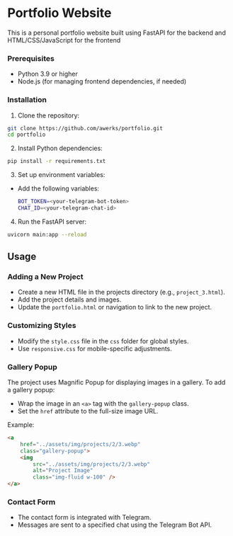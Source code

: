# Portfolio Website

This is a personal portfolio website built using FastAPI for the backend and HTML/CSS/JavaScript for the frontend

### Prerequisites

- Python 3.9 or higher
- Node.js (for managing frontend dependencies, if needed)

### Installation

1. Clone the repository:

```bash
git clone https://github.com/awerks/portfolio.git
cd portfolio
```

2.  Install Python dependencies:

```bash
pip install -r requirements.txt
```

3.  Set up environment variables:

- Add the following variables:
    ```bash
    BOT_TOKEN=<your-telegram-bot-token>
    CHAT_ID=<your-telegram-chat-id>
    ```

4. Run the FastAPI server:

```bash
uvicorn main:app --reload
```

## Usage

### Adding a New Project

- Create a new HTML file in the projects directory (e.g., `project_3.html`).
- Add the project details and images.
- Update the `portfolio.html` or navigation to link to the new project.

### Customizing Styles

- Modify the `style.css` file in the `css` folder for global styles.
- Use `responsive.css` for mobile-specific adjustments.

### Gallery Popup

The project uses Magnific Popup for displaying images in a gallery. To add a gallery popup:

- Wrap the image in an `<a>` tag with the `gallery-popup` class.
- Set the `href` attribute to the full-size image URL.

Example:

```html
<a
    href="../assets/img/projects/2/3.webp"
    class="gallery-popup">
    <img
        src="../assets/img/projects/2/3.webp"
        alt="Project Image"
        class="img-fluid w-100" />
</a>
```

### Contact Form

- The contact form is integrated with Telegram.
- Messages are sent to a specified chat using the Telegram Bot API.
